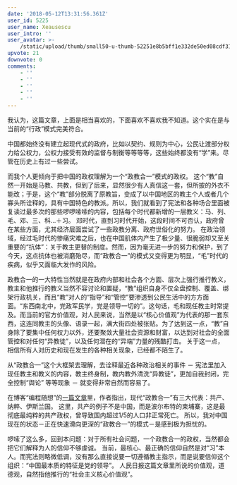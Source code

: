 ```yaml
---
date: '2018-05-12T13:31:56.361Z'
user_id: 5225
user_name: Xeausescu
user_intro: ''
user_avatar: >-
    /static/upload/thumb/small50-u-thumb-52251e8b5bff1e332de50ed08cdf31363762f9da248b.png
upvote: 21
downvote: 0
comments:
    - ''
    - ''
    - ''
    - ''
    - ''
---
```


我认为，这篇文章，上面是相当喜欢的，下面喜欢不喜欢我不知道。这个实在是与当前的“行政”模式完美符合。

  

中国都始终没有建立起现代式的政府，比如以契约、规则为中心，公民让渡部分权力给公权力，公权力接受有效的监督与制衡等等等等，这些始终都没有“学”来。尽管在历史上有过一些尝试。

  

而我个人更倾向于把中国的政权理解为一个“政教合一”模式的政权。 这个“教”自然一开始是马教、共教，但到了后来，显然很少有人真信这一套，但所披的外衣不能改；于是，这个“教”部分脱离了原教旨，变成了以中国地区的教主个人或者几个寡头所诠释的，具有中国特色的教派。所以，我们就看到了宪法和各种场合里面被复读过最多次的那些啰啰嗦嗦的内容，包括每个时代都新增的一层教义：马、列、毛、邓、三、科...＋习。 邓时代，直到习时代开始，这段时间不可否认，政府曾在某些方面，尤其经济层面尝试了一些政教分离、政府世俗化的努力。 在政治领域，经过毛时代的惨痛灾难之后，也在中国肌体内产生了极少量、很脆弱却又至关重要的“抗体”：关于教主更替的制度。然而，因为毫无进一步的努力和保护，到了今天，这点抗体也被消磨殆尽，而“政教合一”的模式又变得更为明显，“毛”时代的疾病，似乎又面临大发作的风险。

  

政教合一的一大特性当然就是在政府内部和社会各个方面、层次上强行推行教义，教主和他推行的教义当然不容讨论和置疑，“教”组织自身不仅全盘控制、覆盖、绑架行政机关，而且“教”对人的“指导”和“管控”要渗透到公民生活中的方方面面。“东西南北中，党政军民学，党是领导一切的”。这句话，毛和现任教主时常提及。而当前的官方价值观，对人民来说，当然是以“核心价值观”为代表的那一套东西，这连同教主的头像、语录一起，满大街四处被张贴。为了达到这一点，“教”自身除了要集中任何权力以外，还要聚敛大量社会资源和财富，以达到对社会的全面管控和对任何“异教徒”，以及任何潜在的“异端”力量的残酷打击。 关于这一点，相信所有人对历史和现在发生的各种相关现象，已经都不陌生了。

  

从“政教合一”这个大框架去理解，去诠释最近各种政治相关的事件 － 宪法里加入现任教主和教义的内容，教主终身制，教内教外清洗“异教徒”，更加自我封闭，完全控制“舆论” 等等现象 － 就变得非常自然而容易了。

  

在博客“编程随想”的[一篇文章](https://web.archive.org:443/web/20180529145353/https://program-think.blogspot.com/2015/01/Communism-Nazism-Caesaropapism.html)里，作者指出，现代“政教合一”有三大代表：共产、纳粹、伊斯兰国。 这里，共产的例子不是中国，而是波尔布特的柬埔寨，这是最彻底最纯粹的共产政权，曾导致国内超过1/5的人口非正常死亡。 所以，我对中国现在的状态－正在快速滑向更深的“政教合一”的模式－是感到极为担忧的。

  

啰嗦了这么多，回到本问题：对于所有社会问题，一个政教合一的政权，当然都会把它们解释为人的信仰不够虔诚。 当前，最核心、最正确的信仰自然是对“习”本人。而宪法则略微低调，没有那么直接说要一切遵循教主指示，而是说要信仰这个组织：“中国最本质的特征是党的领导”。 人民日报这篇文章里所说的价值观，道德观，自然指他推行的“社会主义核心价值观”。
